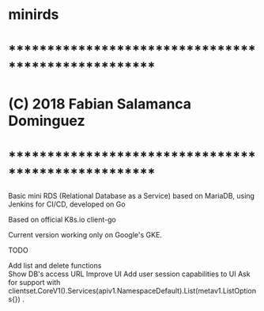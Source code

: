 # minirds
# ***************************************************
# (C) 2018 Fabian Salamanca Dominguez
# ***************************************************

Basic mini RDS (Relational Database as a Service) based on MariaDB, using Jenkins for CI/CD, developed on Go

Based on official K8s.io client-go

Current version working only on Google's GKE.

TODO

Add list and delete functions<br>
Show DB's access URL
Improve UI
Add user session capabilities to UI
Ask for support with clientset.CoreV1().Services(apiv1.NamespaceDefault).List(metav1.ListOptions{})
.
